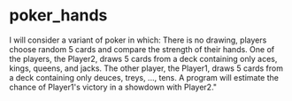 # poker_hands
I will consider a variant of poker in which:
There is no drawing, players choose random 5 cards and compare the strength of their hands.
One of the players, the Player2, draws 5 cards from a deck containing only aces, kings, queens, and jacks.
The other player, the Player1, draws 5 cards from a deck containing only deuces, treys, ..., tens.
A program will estimate the chance of Player1's victory in a showdown with Player2."
